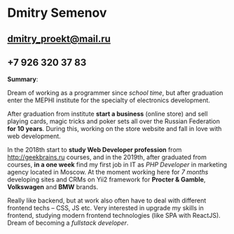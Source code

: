 # Dmitry Semenov #
## dmitry_proekt@mail.ru ##
## +7 926 320 37 83 ##

**Summary**:

Dream of working as a programmer since *school time*, but after graduation enter the MEPHI institute for the specialty of electronics development. 

After graduation from institute **start a business** (online store) and sell playing cards, magic tricks and poker sets all over the Russian Federation **for 10 years**. During this, working on the store website and fall in love with web development. 

In the 2018th start to **study Web Developer profession** from http://geekbrains.ru courses, and in the 2019th, after graduated from courses, **in a one week** find my first job in IT as *PHP Developer* in marketing agency located in Moscow. At the moment working here for *7 months* developing sites and CRMs on Yii2 framework for **Procter & Gamble**, **Volkswagen** and **BMW** brands.

Really like backend, but at work also often have to deal with different frontend techs – CSS, JS etc. Very interested in upgrade my skills in frontend, studying modern frontend technologies (like SPA with ReactJS). Dream of becoming a *fullstack developer*.
